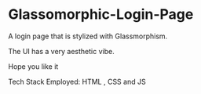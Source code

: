 # Glassomorphic-Login-Page
A login page that is stylized with Glassmorphism.

The UI has a very aesthetic vibe.

Hope you like it

Tech Stack Employed: HTML , CSS and JS
